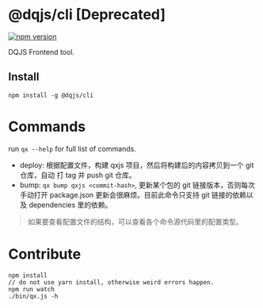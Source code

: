 # @dqjs/cli [Deprecated]

[![npm version](https://badge.fury.io/js/%40dqjs%2Fcli.svg)](https://badge.fury.io/js/%40dqjs%2Fcli)

DQJS Frontend tool.

## Install

```
npm install -g @dqjs/cli
```

# Commands

run `qx --help` for full list of commands.

- deploy: 根据配置文件，构建 qxjs 项目，然后将构建后的内容拷贝到一个 git 仓库，自动 打 tag 并 push git 仓库。
- bump: `qx bump qxjs <commit-hash>`, 更新某个包的 git 链接版本，否则每次手动打开 package.json 更新会很麻烦。目前此命令只支持 git 链接的依赖以及 dependencies 里的依赖。

> 如果要查看配置文件的结构，可以查看各个命令源代码里的配置类型。

# Contribute

```
npm install
// do not use yarn install, otherwise weird errors happen.
npm run watch
./bin/qx.js -h
```
